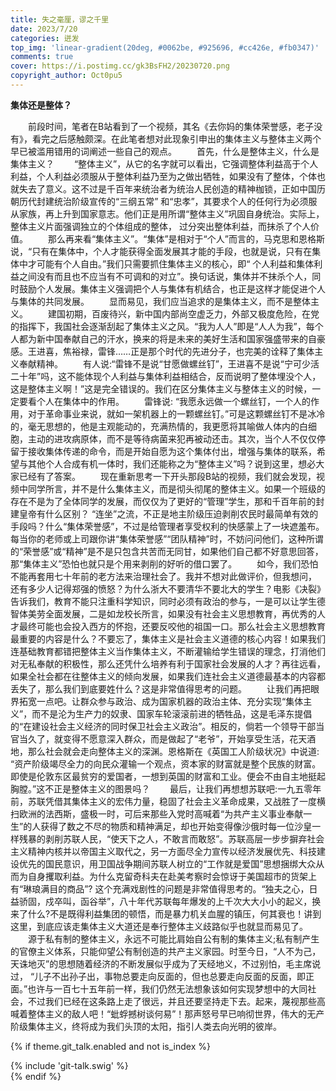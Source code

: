 ```yaml
---
title: 失之毫厘，谬之千里
date: 2023/7/20
categories: 迸发
top_img: 'linear-gradient(20deg, #0062be, #925696, #cc426e, #fb0347)'
comments: true
cover: https://i.postimg.cc/gk3BsFH2/20230720.png
copyright_author: Oct0pu5
---
```


**集体还是整体？**

&ensp;&ensp;&ensp;&ensp;前段时间，笔者在B站看到了一个视频，其名《去你妈的集体荣誉感，老子没有》，看完之后感触颇深。在此笔者想对此现象引申出的集体主义与整体主义两个早已被滥用错用的词阐述一些自己的观点。
&ensp;&ensp;&ensp;&ensp;首先，什么是整体主义，什么是集体主义？
&ensp;&ensp;&ensp;&ensp;“整体主义”，从它的名字就可以看出，它强调整体利益高于个人利益，个人利益必须服从于整体利益乃至为之做出牺牲，如果没有了整体，个体也就失去了意义。这不过是千百年来统治者为统治人民创造的精神枷锁，正如中国历朝历代封建统治阶级宣传的“三纲五常” 和“忠孝”，其要求个人的任何行为必须服从家族，再上升到国家意志。他们正是用所谓“整体主义”巩固自身统治。实际上，整体主义片面强调独立的个体组成的整体， 过分突出整体利益，而抹杀了个人价值。
&ensp;&ensp;&ensp;&ensp;那么再来看“集体主义”。“集体”是相对于“个人”而言的，马克思和恩格斯说，“只有在集体中，个人才能获得全面发展其才能的手段，也就是说，只有在集体中才可能有个人自由。”我们只需要抓住集体主义的核心，即“ 个人利益和集体利益之间没有而且也不应当有不可调和的对立”。换句话说，集体并不抹杀个人，同时鼓励个人发展。集体主义强调把个人与集体有机结合，也正是这样才能促进个人与集体的共同发展。
&ensp;&ensp;&ensp;&ensp;显而易见，我们应当追求的是集体主义，而不是整体主义。
&ensp;&ensp;&ensp;&ensp;建国初期，百废待兴，新中国内部尚空虚乏力，外部又极度危险，在党的指挥下，我国社会逐渐刮起了集体主义之风。“我为人人”即是“人人为我”，每个人都为新中国奉献自己的汗水，换来的将是未来的美好生活和国家强盛带来的自豪感。王进喜，焦裕禄，雷锋……正是那个时代的先进分子，也完美的诠释了集体主义奉献精神。
&ensp;&ensp;&ensp;&ensp;有人说:“雷锋不是说“甘愿做螺丝钉”，王进喜不是说“宁可少活二十年”吗，这不能体现个人利益与集体利益相结合，反而说明了整体埋没个人，这是整体主义啊！”这是完全错误的。我们在区分集体主义与整体主义的时候，一定要看个人在集体中的作用。
&ensp;&ensp;&ensp;&ensp;雷锋说: “我愿永远做一个螺丝钉，一个人的作用，对于革命事业来说，就如一架机器上的一颗螺丝钉。”可是这颗螺丝钉不是冰冷的，毫无思想的，他是主观能动的，充满热情的，我更愿将其喻做人体内的白细胞，主动的进攻病原体，而不是等待病菌来犯再被动还击。其次，当个人不仅仅停留于接收集体传递的命令，而是开始自愿为这个集体付出，增强与集体的联系，希望与其他个人合成有机一体时，我们还能称之为“整体主义”吗？说到这里，想必大家已经有了答案。
&ensp;&ensp;&ensp;&ensp;现在重新思考一下开头那段B站的视频，我们就会发现，视频中同学所言，并不是什么集体主义，而是彻头彻尾的整体主义。如果一个班级的存在不是为了全体同学的发展，而仅仅为了更好的“管理”学生，那和千百年前的封建皇帝有什么区别？ “连坐”之流，不正是地主阶级压迫剥削农民时最简单有效的手段吗？什么“集体荣誉感”，不过是给管理者享受权利的快感蒙上了一块遮羞布。每当你的老师或上司跟你讲“集体荣誉感”“团队精神”时，不妨问问他们，这种所谓的“荣誉感”或“精神”是不是只包含共苦而无同甘，如果他们自己都不好意思回答，那“集体主义”恐怕也就只是个用来剥削的好听的借口罢了。
&ensp;&ensp;&ensp;&ensp;如今，我们恐怕不能再套用七十年前的老方法来治理社会了。我并不想对此做评价，但我想问， 还有多少人记得郑强的愤怒？为什么浙大不要清华不要北大的学生？电影《决裂》告诉我们，教育不能只注重科学知识，同时必须有政治的参与，一是可以让学生德智体美劳全面发展，二是如龙校长所言，如果没有社会主义思想教育，再优秀的人才最终可能也会投入西方的怀抱，还要反咬他的祖国一口。那么社会主义思想教育最重要的内容是什么？不要忘了，集体主义是社会主义道德的核心内容！如果我们连基础教育都错把整体主义当作集体主义，不断灌输给学生错误的理念，打消他们对无私奉献的积极性，那么还凭什么培养有利于国家社会发展的人才？再往远看，如果全社会都在往整体主义的倾向发展，如果我们连社会主义道德最基本的内容都丢失了，那么我们到底要姓什么？这是非常值得思考的问题。
&ensp;&ensp;&ensp;&ensp;让我们再把眼界拓宽一点吧。让群众参与政治、成为国家机器的政治主体、充分实现“集体主义”，而不是沦为生产力的奴隶、国家车轮滚滚前进的牺牲品，这是毛泽东提倡的“在建设社会主义经济的同时保卫社会主义政治”。相反的，倘若一个领导干部当官当久了，就变得不愿意深入群众，而是做起了“老爷”，开始享受生活，花天酒地，那么社会就会走向整体主义的深渊。恩格斯在《英国工人阶级状况》中说道: “资产阶级竭尽全力的向民众灌输一个观点，资本家的财富就是整个民族的财富。即使是伦敦东区最贫穷的爱国者，一想到英国的财富和工业。便会不由自主地挺起胸膛。”这不正是整体主义的图景吗？
&ensp;&ensp;&ensp;&ensp;最后，让我们再想想苏联吧:一九五零年前，苏联凭借其集体主义的宏伟力量，稳固了社会主义革命成果，又战胜了一度横扫欧洲的法西斯，盛极一时，可后来那些入党时高喊着“为共产主义事业奉献一生”的人获得了数之不尽的物质和精神满足，却也开始变得像沙俄时每一位沙皇一样残暴的剥削苏联人民，“使天下之人，不敢言而敢怒”。苏联高层一步步摒弃社会主义精神内核并以帝国主义取代之，另一方面尽全力宣传以经济发展优先、科技建设优先的国民意识，用卫国战争期间苏联人树立的“工作就是爱国”思想捆绑大众从而为自身攫取利益。为什么克留奇科夫在赴美考察时会惊讶于美国超市的货架上有“琳琅满目的商品”? 这个充满戏剧性的问题是非常值得思考的。“独夫之心，日益骄固，戍卒叫，函谷举”，八十年代苏联每年爆发的上千次大大小小的起义，换来了什么?不是既得利益集团的顿悟，而是暴力机关血腥的镇压，何其衰也！讲到这里，到底应该走集体主义大道还是奉行整体主义歧路似乎也就显而易见了。
&ensp;&ensp;&ensp;&ensp;源于私有制的整体主义，永远不可能比肩始自公有制的集体主义;私有制产生的官僚主义体系，只能仰望公有制创造的共产主义家园。时至今日，“人不为己，天诛地灭”的思想随着经济的不断发展似乎成为了天经地义，不过别怕，毛主席说过， “儿子不出孙子出，事物总要走向反面的，但也总要走向反面的反面，即正面。”也许与一百七十五年前一样，我们仍然无法想象该如何实现梦想中的大同社会，不过我们已经在这条路上走了很远，并且还要坚持走下去。起来，蔑视那些高喊着整体主义的敌人吧！“蚍蜉撼树谈何易”！那声怒号早已响彻世界，伟大的无产阶级集体主义，终将成为我们头顶的太阳，指引人类去向光明的彼岸。

{% if theme.git_talk.enabled and not is_index %}  
<div>{% include 'git-talk.swig' %}</div>  
{% endif %}